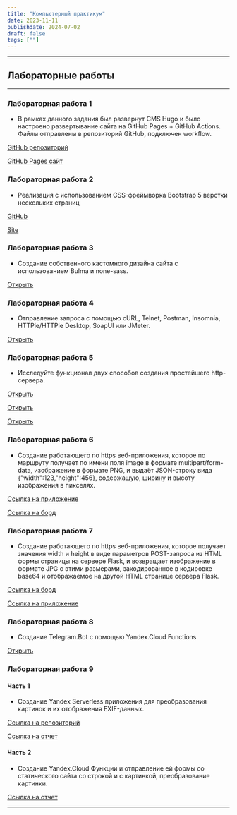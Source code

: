 ```yaml
---
title: "Компьютерный практикум"
date: 2023-11-11
publishdate: 2024-07-02
draft: false
tags: [""]
---
```


---

## Лабораторные работы

---



### Лабораторная работа 1
* В рамках данного задания был развернут CMS Hugo и было настроено развертывание сайта на GitHub Pages + GitHub Actions. Файлы отправлены в репозиторий GitHub, подключен workflow.  

[GitHub репозиторий](https://github.com/morozovvaa/portfolio)  

[GitHub Pages сайт](https://morozovvaa.github.io/portfolio/)  


### Лабораторная работа 2
* Реализация с использованием CSS-фреймворка Bootstrap 5 верстки нескольких страниц  

[GitHub](https://github.com/morozovvaa/portfolio1)  

[Site](https://morozovvaa.github.io/portfolio1/home/)  


### Лабораторная работа 3
* Создание собственного кастомного дизайна сайта с использованием Bulma и none-sass.  

[Открыть](https://disk.yandex.ru/i/967ZfcaJOrS1OA)  


### Лабораторная работа 4
* Отправление запроса с помощью cURL, Telnet, Postman, Insomnia, HTTPie/HTTPie Desktop, SoapUI или JMeter.  

[Открыть](https://disk.yandex.ru/i/Rr_b06ps5PEffA)  


### Лабораторная работа 5
* Исследуйте функционал двух способов создания простейшего http-сервера.  

[Открыть](https://replit.com/@diamorozov/kp-lab-5)  

[Открыть](https://replit.com/@diamorozov/kp-lab-52)  

[Открыть](https://replit.com/@diamorozov/kp-lab-53-js)  


### Лабораторная работа 6
* Создание работающего по https веб-приложения, которое по маршруту получает по имени поля image в формате multipart/form-data, изображение в формате PNG, и выдаёт JSON-строку вида {"width":123,"height":456}, содержащую, ширину и высоту изображения в пикселях.  

[Ссылка на приложение](https://28e2b2c6-d399-4173-8d82-7f7ee97db428-00-21twkv2eu09so.worf.replit.dev/)  

[Ссылка на борд](https://replit.com/@diamorozov/kp-lab-6)  


### Лабораторная работа 7
* Создание работающего по https веб-приложения, которое получает значения width и height в виде параметров POST-запроса из HTML формы страницы на сервере Flask, и возвращает изображение в формате JPG с этими размерами, закодированное в кодировке base64 и отображаемое на другой HTML странице сервера Flask.  

[Ссылка на борд](https://replit.com/@diamorozov/kp-lab-7?v=1#main.py)  

[Ссылка на приложение](https://7cfb46f8-15dd-4913-9853-e3ce45d4ad2d-00-2crcso8xb3xzs.spock.replit.dev/)  


### Лабораторная работа 8
* Создание Telegram.Bot с помощью Yandex.Cloud Functions  

[Открыть](https://disk.yandex.ru/i/z76-qJDq9wgSFg)  


### Лабораторная работа 9
#### Часть 1
* Создание Yandex Serverless приложения для преобразования картинок и их отображения EXIF-данных.  

[Ссылка на репозиторий](https://github.com/morozovvaa/kplab9)  

[Ссылка на отчет](https://disk.yandex.ru/i/mr_xCzAlvXcAqg)

#### Часть 2
* Создание Yandex.Cloud Функции и отправление ей формы со статического сайта со строкой и с картинкой, преобразование картинки.  

[Ссылка на отчет](https://disk.yandex.ru/i/omACsukQGMUt3g)  



---
